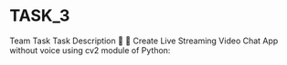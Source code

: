 # TASK_3
Team Task  Task Description 📄  📌 Create Live Streaming Video Chat App without voice using cv2 module of Python: 
